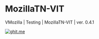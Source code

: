 # MozillaTN-VIT
VMozilla | Testing | MozillaTN-VIT | ver. 0.4.1

[![ghit.me](https://ghit.me/badge.svg?repo=itsn1x/try1)](https://ghit.me/repo/itsn1x/try1)
